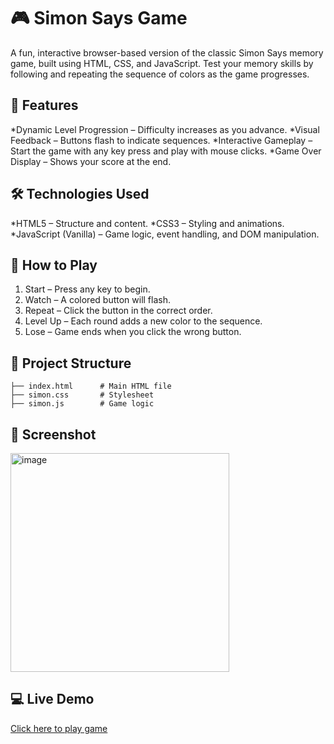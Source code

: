 # 🎮 Simon Says Game

A fun, interactive browser-based version of the classic Simon Says memory game, built using HTML, CSS, and JavaScript.
Test your memory skills by following and repeating the sequence of colors as the game progresses.

## 🚀 Features

*Dynamic Level Progression – Difficulty increases as you advance.
*Visual Feedback – Buttons flash to indicate sequences.
*Interactive Gameplay – Start the game with any key press and play with mouse clicks.
*Game Over Display – Shows your score at the end.


## 🛠️ Technologies Used

*HTML5 – Structure and content.
*CSS3 – Styling and animations.
*JavaScript (Vanilla) – Game logic, event handling, and DOM manipulation.

## 🎯 How to Play

1) Start – Press any key to begin.
2) Watch – A colored button will flash.
3) Repeat – Click the button in the correct order.
4) Level Up – Each round adds a new color to the sequence.
5) Lose – Game ends when you click the wrong button.

## 📂 Project Structure
```
├── index.html      # Main HTML file  
├── simon.css       # Stylesheet  
├── simon.js        # Game logic
```

## 📸 Screenshot

<img width="350" height="350" alt="image" src="https://github.com/user-attachments/assets/b4d28f14-49c5-4cfa-a12b-24c7ef56c27b" />


## 💻 Live Demo
[Click here to play game]( https://ashish-navale.github.io/Simon-says-Game/) 
